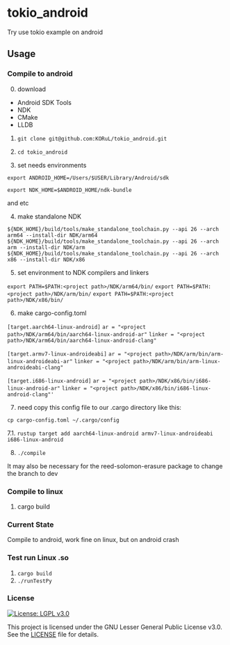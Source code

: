 # tokio_android

Try use tokio example on android

## Usage

### Compile to android

0. download
* Android SDK Tools
* NDK
* CMake
* LLDB

1. `git clone git@github.com:KORuL/tokio_android.git`
2. `cd tokio_android`

3. set needs environments 

`export ANDROID_HOME=/Users/$USER/Library/Android/sdk`

`export NDK_HOME=$ANDROID_HOME/ndk-bundle` 

and etc

4. make standalone NDK 

`${NDK_HOME}/build/tools/make_standalone_toolchain.py --api 26 --arch arm64 --install-dir NDK/arm64`
`${NDK_HOME}/build/tools/make_standalone_toolchain.py --api 26 --arch arm --install-dir NDK/arm`
`${NDK_HOME}/build/tools/make_standalone_toolchain.py --api 26 --arch x86 --install-dir NDK/x86`

5. set environment to NDK compilers and linkers

`export PATH=$PATH:<project path>/NDK/arm64/bin/`
`export PATH=$PATH:<project path>/NDK/arm/bin/`
`export PATH=$PATH:<project path>/NDK/x86/bin/`

6. make  cargo-config.toml 

`[target.aarch64-linux-android]`
`ar = "<project path>/NDK/arm64/bin/aarch64-linux-android-ar"`
`linker = "<project path>/NDK/arm64/bin/aarch64-linux-android-clang"`

`[target.armv7-linux-androideabi]`
`ar = "<project path>/NDK/arm/bin/arm-linux-androideabi-ar"`
`linker = "<project path>/NDK/arm/bin/arm-linux-androideabi-clang"`

`[target.i686-linux-android]`
`ar = "<project path>/NDK/x86/bin/i686-linux-android-ar"`
`linker = "<project path>/NDK/x86/bin/i686-linux-android-clang"'`

7. need copy this config file to our .cargo directory like this:

`cp cargo-config.toml ~/.cargo/config`

7.1. `rustup target add aarch64-linux-android armv7-linux-androideabi i686-linux-android`

8. `./compile`

It may also be necessary for the reed-solomon-erasure package to change the branch to dev

### Compile to linux

1. cargo build

### Current State

Compile to android, work fine on linux, but on android crash

### Test run Linux .so

1. `cargo build`
2. `./runTestPy`


### License

[![License: LGPL v3.0](https://img.shields.io/badge/License-LGPL%20v3-blue.svg)](https://www.gnu.org/licenses/lgpl-3.0)

This project is licensed under the GNU Lesser General Public License v3.0. See the [LICENSE](LICENSE) file for details.
